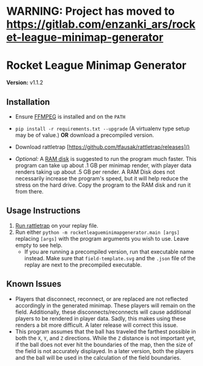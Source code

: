# **WARNING:** Project has moved to https://gitlab.com/enzanki_ars/rocket-league-minimap-generator

# Rocket League Minimap Generator

**Version:** v1.1.2

## Installation

* Ensure [FFMPEG](http://ffmpeg.org/download.html) is installed and on the `PATH`

* `pip install -r requirements.txt --upgrade`
(A virtualenv type setup may be of value.)
**OR** download a precompiled version.

* Download rattletrap 
[https://github.com/tfausak/rattletrap/releases]()

* _Optional:_ A [RAM disk](https://sourceforge.net/projects/imdisk-toolkit/) 
is suggested to run the program much faster.  This program can take up about 
.1 GB per minimap render, with player data renders taking up about .5 GB per 
render.  A RAM Disk does not necessarily increase the program's speed, but it 
will help reduce the stress on the hard drive.  Copy the program to the RAM 
disk and run it from there.

## Usage Instructions

1. [Run rattletrap](https://github.com/tfausak/rattletrap#replays) on your 
replay file.
2. Run either `python -m rocketleagueminimapgenerator.main [args]` replacing 
`[args]` with the program arguments you wish to use.  Leave empty to see help.
    * If you are running a precompiled version, run that 
    executable name instead.  Make sure that `field-template.svg` 
    and the `.json` file of the replay are next to the precompiled executable.

## Known Issues

* Players that disconnect, reconnect, or are replaced are not reflected 
accordingly in the generated minimap.  These players will remain on the field. 
Additionally, these disconnects/reconnects will cause additional players to be 
rendered in player data.  Sadly, this makes using these renders a bit more 
difficult. A later release will correct this issue.   
* This program assumes that the ball has traveled the farthest possible in 
both the `X`, `Y`, and `Z` directions.  While the `Z` distance is not 
important yet, if the ball does not ever hit the boundaries of the map, then 
the size of the field is not accurately displayed.  In a later version, both 
the players and the ball will be used in the calculation of the field 
boundaries.
